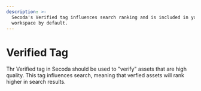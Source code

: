 ```yaml
---
description: >-
  Secoda's Verified tag influences search ranking and is included in your
  workspace by default.
---
```


# Verified Tag

Thr Verified tag in Secoda should be used to "verify" assets that are high quality. This tag influences search, meaning that verfied assets will rank higher in search results.

